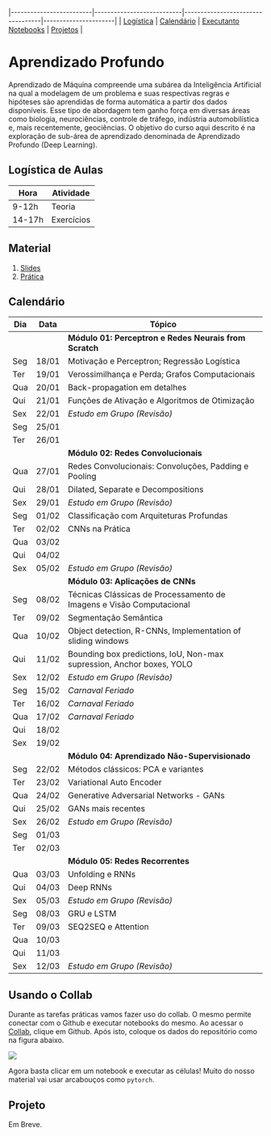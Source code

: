 |-------------------------|---------------------------|----------------------------------|----------------------|
| [Logística](#logistica) | [Calendário](#calendario) |  [Executanto Notebooks](#collab) | [Projetos](#projeto) |

# Aprendizado Profundo

Aprendizado  de  Máquina  compreende  uma  subárea  da  Inteligência  Artificial  na qual  a  modelagem  de  um  problema  e  suas  respectivas regras  e  hipóteses são aprendidas  de  forma  automática  a  partir  dos  dados  disponíveis.  Esse  tipo  de abordagem  tem  ganho  força  em  diversas  áreas  como  biologia,  neurociências, controle  de  tráfego,  indústria  automobilística  e,  mais  recentemente,  geociências. O objetivo do curso aqui descrito é na exploração de sub-área de aprendizado denominada de Aprendizado Profundo (Deep Learning).

<a name="logistica"/>

## Logística de Aulas 

|  Hora  |  Atividade        |
|--------|-------------------|
| 9-12h  | Teoria            |
| 14-17h | Exercícios        |

<a name="calendario"/>

## Material

1. [Slides](https://drive.google.com/open?id=1QWiiflLa-HnyUAfa4AZZhMIijQtJg_TV)
1. [Prática](https://github.com/deep-petro/curso-verao)

## Calendário 

| Dia | Data  |  Tópico                                                                      |
|-----|-------|------------------------------------------------------------------------------|
|     |       |  **Módulo 01: Perceptron e Redes Neurais from Scratch**   |
| Seg | 18/01 | Motivação e Perceptron; Regressão Logística                                  |
| Ter | 19/01 | Verossimilhança e Perda; Grafos Computacionais                               |
| Qua | 20/01 | Back-propagation em detalhes                                                 |
| Qui | 21/01 | Funções de Ativação e Algoritmos de Otimização                               |
| Sex | 22/01 | *Estudo em Grupo (Revisão)*                                                  |
| Seg | 25/01 |                                                                              |
| Ter | 26/01 |                                                                              |
|     |       |  **Módulo 02: Redes Convolucionais**                                         |
| Qua | 27/01 | Redes Convolucionais: Convoluções, Padding e Pooling                         |
| Qui | 28/01 | Dilated, Separate e Decompositions                                           |
| Sex | 29/01 | *Estudo em Grupo (Revisão)*                                                  |
| Seg | 01/02 | Classificação com Arquiteturas Profundas                                     |
| Ter | 02/02 | CNNs na Prática                                                              |
| Qua | 03/02 |                                                                              |
| Qui | 04/02 |                                                                              |
| Sex | 05/02 | *Estudo em Grupo (Revisão)*                                                  |
|     |       |  **Módulo 03: Aplicações de CNNs**                                           |
| Seg | 08/02 | Técnicas Clássicas de Processamento de Imagens e Visão Computacional         |
| Ter | 09/02 | Segmentação Semântica                                                        |
| Qua | 10/02 | Object detection, R-CNNs, Implementation of sliding windows                  |
| Qui | 11/02 | Bounding box predictions, IoU, Non-max supression, Anchor boxes, YOLO        |
| Sex | 12/02 | *Estudo em Grupo (Revisão)*                                                  |
| Seg | 15/02 | *Carnaval Feriado*                                                           |
| Ter | 16/02 | *Carnaval Feriado*                                                           |
| Qua | 17/02 | *Carnaval Feriado*                                                           |
| Qui | 18/02 |                                                                              |
| Sex | 19/02 |                                                                              |
|     |       |  **Módulo 04: Aprendizado Não-Supervisionado**                               |
| Seg | 22/02 | Métodos clássicos: PCA e variantes                                           |
| Ter | 23/02 | Variational Auto Encoder                                                     |
| Qua | 24/02 | Generative Adversarial Networks - GANs                                       |
| Qui | 25/02 | GANs mais recentes                                                           |
| Sex | 26/02 | *Estudo em Grupo (Revisão)*                                                  |
| Seg | 01/03 |                                                                              |
| Ter | 02/03 |                                                                              |
|     |       |  **Módulo 05: Redes Recorrentes**                                            |
| Qua | 03/03 | Unfolding e RNNs                                                             |
| Qui | 04/03 | Deep RNNs                                                                    |
| Sex | 05/03 | *Estudo em Grupo (Revisão)*                                                  |
| Seg | 08/03 | GRU e LSTM                                                                   |
| Ter | 09/03 | SEQ2SEQ e Attention                                                          |
| Qua | 10/03 |                                                                              |
| Qui | 11/03 |                                                                              |
| Sex | 12/03 | *Estudo em Grupo (Revisão)*                                                  |

<a name="collab"/>

## Usando o Collab 

Durante as tarefas práticas vamos fazer uso do collab. O mesmo permite conectar com o Github
e executar notebooks do mesmo. Ao acessar o [Collab](https://colab.research.google.com/notebooks/welcome.ipynb#recent=true),
clique em Github. Após isto, coloque os dados do repositório como na figura abaixo.

![](f.png)

Agora basta clicar em um notebook e executar as células! Muito do nosso material vai usar arcabouços como `pytorch`.

<a name="projeto"/>

## Projeto 

Em Breve.
